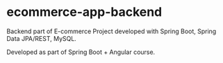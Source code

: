 # ecommerce-app-backend
Backend part of E-commerce Project developed with Spring Boot, Spring Data JPA/REST, MySQL.

Developed as part of Spring Boot + Angular course.

